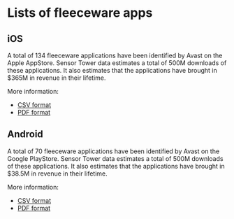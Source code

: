 # Lists of fleeceware apps

## iOS
A total of 134 fleeceware applications have been identified by Avast on the Apple AppStore.
Sensor Tower data estimates a total of 500M downloads of these applications. It also estimates that the applications have brought in $365M in revenue in their lifetime.

More information:
* [CSV format](https://github.com/avast/ioc/blob/master/Fleeceware/Fleeceware%20Subscription%20Apps%20on%20AppStore%20as%20of%2023-03-2021.csv)
* [PDF format](https://github.com/avast/ioc/blob/master/Fleeceware/Fleeceware%20Subscription%20Apps%20on%20AppStore%20as%20of%2023-03-2021.pdf)

## Android
A total of 70 fleeceware applications have been identified by Avast on the Google PlayStore.
Sensor Tower data estimates a total of 500M downloads of these applications. It also estimates that the applications have brought in $38.5M in revenue in their lifetime.

More information:
* [CSV format](https://github.com/avast/ioc/blob/master/Fleeceware/Fleeceware%20Subscription%20Apps%20on%20PlayStore%20as%20of%2023-03-2021.csv)
* [PDF format](https://github.com/avast/ioc/blob/master/Fleeceware/Fleeceware%20Subscription%20Apps%20on%20PlayStore%20as%20of%2023-03-2021.pdf)
